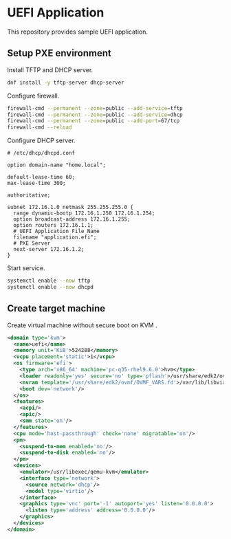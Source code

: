 # UEFI Application

This repository provides sample UEFI application.

## Setup PXE environment

Install TFTP and DHCP server.

```sh
dnf install -y tftp-server dhcp-server
```

Configure firewall.

```sh
firewall-cmd --permanent --zone=public --add-service=tftp
firewall-cmd --permanent --zone=public --add-service=dhcp
firewall-cmd --permanent --zone=public --add-port=67/tcp
firewall-cmd --reload
```

Configure DHCP server.

```text
# /etc/dhcp/dhcpd.conf

option domain-name "home.local";

default-lease-time 60;
max-lease-time 300;

authoritative;

subnet 172.16.1.0 netmask 255.255.255.0 {
  range dynamic-bootp 172.16.1.250 172.16.1.254;
  option broadcast-address 172.16.1.255;
  option routers 172.16.1.1;
  # UEFI Application File Name
  filename "application.efi";
  # PXE Server
  next-server 172.16.1.2;
}
```

Start service.

```sh
systemctl enable --now tftp
systemctl enable --now dhcpd
```

## Create target machine

Create virtual machine without secure boot on KVM .

```xml
<domain type='kvm'>
  <name>uefi</name>
  <memory unit='KiB'>524288</memory>
  <vcpu placement='static'>1</vcpu>
  <os firmware='efi'>
    <type arch='x86_64' machine='pc-q35-rhel9.6.0'>hvm</type>
    <loader readonly='yes' secure='no' type='pflash'>/usr/share/edk2/ovmf/OVMF_CODE.fd</loader>
    <nvram template='/usr/share/edk2/ovmf/OVMF_VARS.fd'>/var/lib/libvirt/qemu/nvram/uefi_VARS.fd</nvram>
    <boot dev='network'/>
  </os>
  <features>
    <acpi/>
    <apic/>
    <smm state='on'/>
  </features>
  <cpu mode='host-passthrough' check='none' migratable='on'/>
  <pm>
    <suspend-to-mem enabled='no'/>
    <suspend-to-disk enabled='no'/>
  </pm>
  <devices>
    <emulator>/usr/libexec/qemu-kvm</emulator>
    <interface type='network'>
      <source network='dhcp'/>
      <model type='virtio'/>
    </interface>
    <graphics type='vnc' port='-1' autoport='yes' listen='0.0.0.0'>
      <listen type='address' address='0.0.0.0'/>
    </graphics>
  </devices>
</domain>
```
